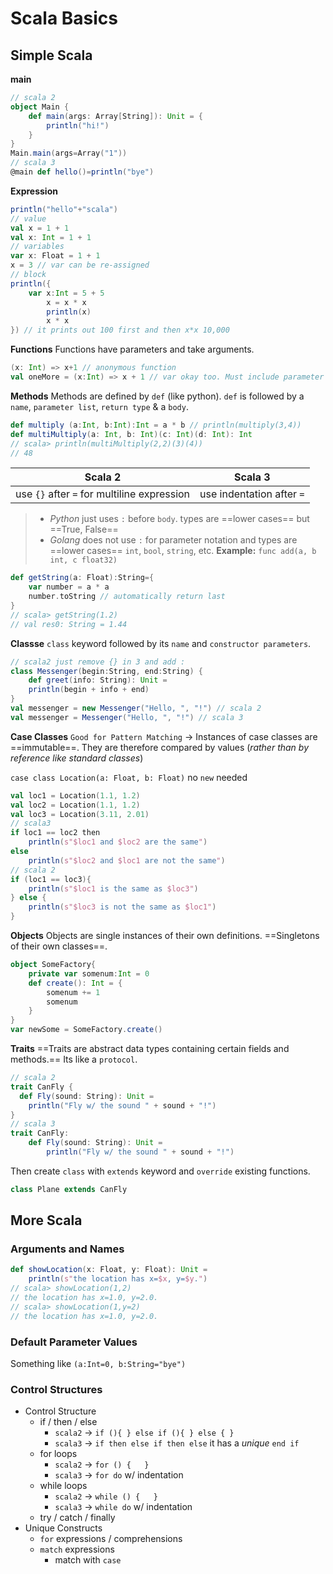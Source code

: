 # Scala Basics

## Simple Scala 

__main__
```scala
// scala 2
object Main {
    def main(args: Array[String]): Unit = {
        println("hi!")
    }
}
Main.main(args=Array("1"))
// scala 3
@main def hello()=println("bye")
```

__Expression__

```scala
println("hello"+"scala")
// value
val x = 1 + 1
val x: Int = 1 + 1
// variables
var x: Float = 1 + 1
x = 3 // var can be re-assigned
// block
println({
    var x:Int = 5 + 5
        x = x * x
        println(x)
        x * x
}) // it prints out 100 first and then x*x 10,000
```

__Functions__
Functions have parameters and take arguments.
```scala
(x: Int) => x+1 // anonymous function
val oneMore = (x:Int) => x + 1 // var okay too. Must include parameter type
```

__Methods__
Methods are defined by `def` (like python). `def` is followed by a `name`, `parameter list`, `return type` & a `body`.
```scala
def multiply (a:Int, b:Int):Int = a * b // println(multiply(3,4))
def multiMultiply(a: Int, b: Int)(c: Int)(d: Int): Int
// scala> println(multiMultiply(2,2)(3)(4))
// 48
```

| Scala 2 | Scala 3 |
|  :---: | :---: |
| use `{}` after `=` for multiline expression | use indentation after `=` |


> * _Python_ just uses `:` before `body`. types are ==lower cases== but ==True, False==
> * _Golang_ does not use `:` for parameter notation and types are ==lower cases== `int`, `bool`, `string`, etc. __Example:__ `func add(a, b int, c float32)`

```scala
def getString(a: Float):String={
    var number = a * a
    number.toString // automatically return last
}
// scala> getString(1.2)
// val res0: String = 1.44
```

__Classse__
`class` keyword followed by its `name` and `constructor parameters`.

```scala
// scala2 just remove {} in 3 and add :
class Messenger(begin:String, end:String) { 
    def greet(info: String): Unit =
    println(begin + info + end)
}
val messenger = new Messenger("Hello, ", "!") // scala 2
val messenger = Messenger("Hello, ", "!") // scala 3
```

__Case Classes__
`Good for Pattern Matching` -> Instances of case classes are ==immutable==. They are therefore compared by values (_rather than by reference like standard classes_)

`case class Location(a: Float, b: Float)` no `new` needed

```scala
val loc1 = Location(1.1, 1.2)
val loc2 = Location(1.1, 1.2)
val loc3 = Location(3.11, 2.01)
// scala3
if loc1 == loc2 then
    println(s"$loc1 and $loc2 are the same")
else
    println(s"$loc2 and $loc1 are not the same")
// scala 2
if (loc1 == loc3){
    println(s"$loc1 is the same as $loc3")
} else {
    println(s"$loc3 is not the same as $loc1")
}
```

__Objects__
Objects are single instances of their own definitions. ==Singletons of their own classes==.
```scala
object SomeFactory{
    private var somenum:Int = 0
    def create(): Int = {
        somenum += 1
        somenum
    }
}
var newSome = SomeFactory.create()
```

__Traits__
==Traits are abstract data types containing certain fields and methods.== Its like a `protocol`.

```scala
// scala 2
trait CanFly {
  def Fly(sound: String): Unit =
    println("Fly w/ the sound " + sound + "!")
}
// scala 3
trait CanFly:
    def Fly(sound: String): Unit =
        println("Fly w/ the sound " + sound + "!")
```
Then create `class` with `extends` keyword and `override` existing functions.
```scala
class Plane extends CanFly

```

## More Scala

### Arguments and Names
```scala
def showLocation(x: Float, y: Float): Unit = 
    println(s"the location has x=$x, y=$y.")
// scala> showLocation(1,2)
// the location has x=1.0, y=2.0.
// scala> showLocation(1,y=2)
// the location has x=1.0, y=2.0.
```

### Default Parameter Values
Something like `(a:Int=0, b:String="bye")`

### Control Structures
- Control Structure
  - if / then / else
    - `scala2` -> `if (){ } else if (){ } else { }`
    - `scala3` -> `if then else if then else` it has a *unique* `end if`
  - for loops
    - `scala2` -> `for () {   }`
    - `scala3` -> `for do` w/ indentation
  - while loops
    - `scala2` -> `while () {   }`
    - `scala3` -> `while do` w/ indentation
  - try / catch / finally 
- Unique Constructs
  - `for` expressions / comprehensions
  - `match` expressions
    - match with `case`